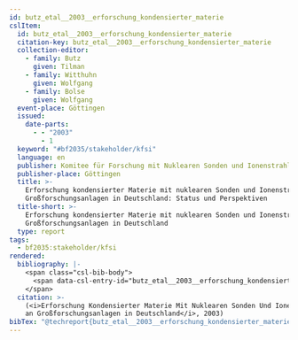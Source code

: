 ```yaml
---
id: butz_etal__2003__erforschung_kondensierter_materie
cslItem:
  id: butz_etal__2003__erforschung_kondensierter_materie
  citation-key: butz_etal__2003__erforschung_kondensierter_materie
  collection-editor:
    - family: Butz
      given: Tilman
    - family: Witthuhn
      given: Wolfgang
    - family: Bolse
      given: Wolfgang
  event-place: Göttingen
  issued:
    date-parts:
      - - "2003"
        - 1
  keyword: "#bf2035/stakeholder/kfsi"
  language: en
  publisher: Komitee für Forschung mit Nuklearen Sonden und Ionenstrahlen
  publisher-place: Göttingen
  title: >-
    Erforschung kondensierter Materie mit nuklearen Sonden und Ionenstrahlen an
    Großforschungsanlagen in Deutschland: Status und Perspektiven
  title-short: >-
    Erforschung kondensierter Materie mit nuklearen Sonden und Ionenstrahlen an
    Großforschungsanlagen in Deutschland
  type: report
tags:
  - bf2035:stakeholder/kfsi
rendered:
  bibliography: |-
    <span class="csl-bib-body">
      <span data-csl-entry-id="butz_etal__2003__erforschung_kondensierter_materie" class="csl-entry">Butz, Witthuhn, W., &#38; Bolse, W. (Hrsg.). <span class='date-bib'>(2003)</span>. <span class='title'><i><b><span style="font-style:normal;">Erforschung kondensierter Materie mit nuklearen Sonden und Ionenstrahlen an Großforschungsanlagen in Deutschland: Status und Perspektiven</span></b></i></span>. Komitee für Forschung mit Nuklearen Sonden und Ionenstrahlen.</span>
    </span>
  citation: >-
    (<i>Erforschung Kondensierter Materie Mit Nuklearen Sonden Und Ionenstrahlen
    an Großforschungsanlagen in Deutschland</i>, 2003)
bibTex: "@techreport{butz_etal__2003__erforschung_kondensierter_materie,\n\taddress = {G{\\\" o}ttingen},\n\tyear = {2003},\n\tmonth = {1},\n\tinstitution = {Komitee f{\\\" u}r Forschung mit Nuklearen Sonden und Ionenstrahlen},\n\ttitle = {Erforschung kondensierter {Materie} mit nuklearen {Sonden} und {Ionenstrahlen} an {Gro}\\ss{}forschungsanlagen in {Deutschland}: Status und {Perspektiven}},\n}\n\n"
---
```


